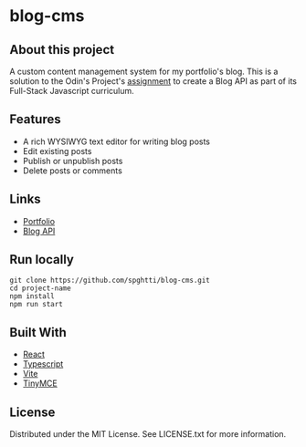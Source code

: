 # blog-cms

## About this project

A custom content management system for my portfolio's blog. This is a solution to the Odin's Project's [assignment](https://www.theodinproject.com/lessons/nodejs-blog-api) to create a Blog API as part of its Full-Stack Javascript curriculum.

## Features

- A rich WYSIWYG text editor for writing blog posts
- Edit existing posts
- Publish or unpublish posts
- Delete posts or comments

## Links

- [Portfolio](https://github.com/spghtti/portfolio)
- [Blog API](https://github.com/spghtti/blog-api)

## Run locally

```
git clone https://github.com/spghtti/blog-cms.git
cd project-name
npm install
npm run start
```

## Built With

- [React](https://react.dev/)
- [Typescript](https://www.typescriptlang.org/)
- [Vite](https://vitejs.dev/)
- [TinyMCE](https://www.tiny.cloud/tinymce/)

## License

Distributed under the MIT License. See LICENSE.txt for more information.
